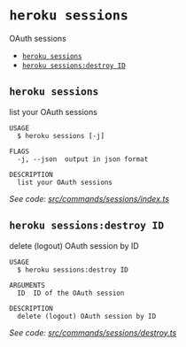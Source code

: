 `heroku sessions`
=================

OAuth sessions

* [`heroku sessions`](#heroku-sessions)
* [`heroku sessions:destroy ID`](#heroku-sessionsdestroy-id)

## `heroku sessions`

list your OAuth sessions

```
USAGE
  $ heroku sessions [-j]

FLAGS
  -j, --json  output in json format

DESCRIPTION
  list your OAuth sessions
```

_See code: [src/commands/sessions/index.ts](https://github.com/heroku/cli/blob/v10.10.1/packages/cli/src/commands/sessions/index.ts)_

## `heroku sessions:destroy ID`

delete (logout) OAuth session by ID

```
USAGE
  $ heroku sessions:destroy ID

ARGUMENTS
  ID  ID of the OAuth session

DESCRIPTION
  delete (logout) OAuth session by ID
```

_See code: [src/commands/sessions/destroy.ts](https://github.com/heroku/cli/blob/v10.10.1/packages/cli/src/commands/sessions/destroy.ts)_
